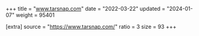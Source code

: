 +++
title = "www.tarsnap.com"
date = "2022-03-22"
updated = "2024-01-07"
weight = 95401

[extra]
source = "https://www.tarsnap.com/"
ratio = 3
size = 93
+++
